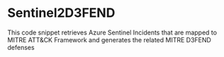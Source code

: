 # Sentinel2D3FEND

This code snippet retrieves Azure Sentinel Incidents that are mapped to MITRE ATT&CK Framework and generates the related MITRE D3FEND defenses
